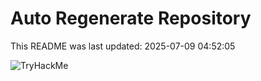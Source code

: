 # Auto Regenerate Repository

This README was last updated: 2025-07-09 04:52:05

 ![TryHackMe](https://tryhackme.com/badge/533634)